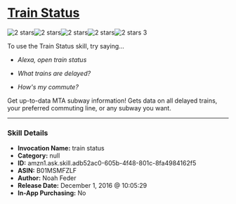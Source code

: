 # [Train Status](http://alexa.amazon.com/#skills/amzn1.ask.skill.adb52ac0-605b-4f48-801c-8fa4984162f5)
![2 stars](../../images/ic_star_black_18dp_1x.png)![2 stars](../../images/ic_star_black_18dp_1x.png)![2 stars](../../images/ic_star_border_black_18dp_1x.png)![2 stars](../../images/ic_star_border_black_18dp_1x.png)![2 stars](../../images/ic_star_border_black_18dp_1x.png) 3

To use the Train Status skill, try saying...

* *Alexa, open train status*

* *What trains are delayed?*

* *How's my commute?*

Get up-to-data MTA subway information! Gets data on all delayed trains, your preferred commuting line, or any subway you want.

***

### Skill Details

* **Invocation Name:** train status
* **Category:** null
* **ID:** amzn1.ask.skill.adb52ac0-605b-4f48-801c-8fa4984162f5
* **ASIN:** B01MSMFZLF
* **Author:** Noah Feder
* **Release Date:** December 1, 2016 @ 10:05:29
* **In-App Purchasing:** No
